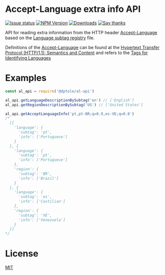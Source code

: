 Accept-Language extra info API
==============================

  [![Issue status][gh-issues-badge]][gh-issues]
  [![NPM Version][npm-module-version-badge]][npm-module]
  [![Downloads][npm-downloads-total-badge]][npm-module]
  [![Say thanks][saythanks-badge]][saythanks-to]

API for reading extra information from the HTTP header [Accept-Language][url-moz-accept-language] based on the [Language subtag registry][url-language-subtag-registry] file.

Definitions of the [Accept-Language][url-moz-accept-language] can be found at the [Hypertext Transfer Protocol (HTTP/1.1): Semantics and Content][url-rfc7231-3.1.3.1] and refers to the [Tags for Identifying Languages][url-rfc5646-3.1]

Examples
========

```javascript
const al_api = require('@dptole/al-api')

al_api.getLanguageDescriptionBySubtag('en') // ['English']
al_api.getRegionDescriptionBySubtag('US') // ['United States']

al_api.getAcceptLanguageInfo('pt,pt-BR;q=0.9,es-VE;q=0.8')
/*
  [{
    'language': {
      'subtag': 'pt',
      'info': ['Portuguese']
    }
  }, {
    'language': {
      'subtag': 'pt',
      'info': ['Portuguese']
    },
    'region': {
      'subtag': 'BR',
      'info': ['Brazil']
    }
  }, {
    'language': {
      'subtag': 'es',
      'info': ['Castilian']
    },
    'region': {
      'subtag': 'VE',
      'info': ['Venezuela']
    }
  }]
*/
```

License
=======

[MIT][LICENSE]

[gh-issues-badge]: https://img.shields.io/github/issues-raw/dptole/al-api.svg
[gh-issues]: https://github.com/dptole/al-api/issues
[npm-module-version-badge]: https://img.shields.io/npm/v/@dptole/al-api.svg
[npm-module]: https://www.npmjs.org/package/@dptole/al-api
[npm-downloads-total-badge]: https://img.shields.io/npm/dt/@dptole/al-api.svg
[saythanks-badge]: https://img.shields.io/badge/say%20thanks-%E3%83%84-44cc11.svg
[saythanks-to]: https://saythanks.io/to/dptole
[url-moz-accept-language]: https://developer.mozilla.org/en-US/docs/Web/HTTP/Headers/Accept-Language
[url-rfc7231-5.3.5]: https://tools.ietf.org/html/rfc7231#section-5.3.5
[url-rfc7231-3.1.3.1]: https://tools.ietf.org/html/rfc7231#section-3.1.3.1
[url-rfc5646-3.1]: https://tools.ietf.org/html/rfc5646#section-3.1
[url-language-subtag-registry]: https://www.iana.org/assignments/language-subtag-registry/language-subtag-registry
[LICENSE]: LICENSE
